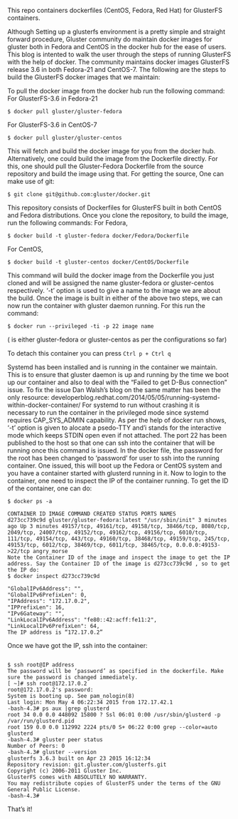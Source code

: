 This repo containers dockerfiles (CentOS, Fedora, Red Hat) for GlusterFS containers.

Although Setting up a glusterfs environment is a pretty simple and straight forward procedure, Gluster community do maintain docker images for gluster both in Fedora and CentOS in the docker hub for the ease of users. This blog is intented to walk the user through the steps of running GlusterFS with the help of docker.
The community maintains docker images GlusterFS release 3.6 in both Fedora-21 and CentOS-7. The following are the steps to build the GlusterFS docker images that we maintain:

To pull the docker image from the docker hub run the following command:
For GlusterFS-3.6 in Fedora-21

~~~
$ docker pull gluster/gluster-fedora

~~~
For GlusterFS-3.6 in CentOS-7

~~~
$ docker pull gluster/gluster-centos

~~~
This will fetch and build the docker image for you from the docker hub.
Alternatively, one could build the image from the Dockerfile directly. For this, one should pull the Gluster-Fedora Dockerfile from the source repository and build the image using that. For getting the source, One can make use of git:

~~~
$ git clone git@github.com:gluster/docker.git
~~~

This repository consists of Dockerfiles for GlusterFS built in both CentOS and Fedora distributions. Once you clone the repository, to build the image, run the following commands:
For Fedora,

~~~
$ docker build -t gluster-fedora docker/Fedora/Dockerfile

~~~
For CentOS,
~~~
$ docker build -t gluster-centos docker/CentOS/Dockerfile
~~~
This command will build the docker image from the Dockerfile you just cloned and will be assigned the name gluster-fedora or gluster-centos respectively. ‘-t’ option is used to give a name to the image we are about the build.
Once the image is built in either of the above two steps, we can now run the container with gluster daemon running. For this run the command:

~~~
$ docker run --privileged -ti -p 22 image name
~~~

( is either gluster-fedora or gluster-centos as per the configurations so far)

To detach this container you can press `Ctrl p + Ctrl q`

Systemd has been installed and is running in the container we maintain. This is to ensure that gluster daemon is up and running by the time we boot up our container and also to deal with the “Failed to get D-Bus connection” issue. To fix the issue Dan Walsh’s blog on the same matter has been the only resource: developerblog.redhat.com/2014/05/05/running-systemd-within-docker-container/
For systemd to run without crashing it is necessary to run the container in the privileged mode since systemd requires CAP_SYS_ADMIN capability. As per the help of docker run shows, ‘-t’ option is given to alocate a psedo-TTY and’i stands for the interactive mode which keeps STDIN open even if not attached. The port 22 has been published to the host so that one can ssh into the container that will be running once this command is issued. In the docker file, the password for the root has been changed to ‘password’ for user to ssh into the running container.
One issued, this will boot up the Fedora or CentOS system and you have a container started with glusterd running in it. Now to login to the container, one need to inspect the IP of the container running. To get the ID of the container, one can do:

~~~
$ docker ps -a

CONTAINER ID IMAGE COMMAND CREATED STATUS PORTS NAMES
d273cc739c9d gluster/gluster-fedora:latest "/usr/sbin/init" 3 minutes ago Up 3 minutes 49157/tcp, 49161/tcp, 49158/tcp, 38466/tcp, 8080/tcp, 2049/tcp, 24007/tcp, 49152/tcp, 49162/tcp, 49156/tcp, 6010/tcp, 111/tcp, 49154/tcp, 443/tcp, 49160/tcp, 38468/tcp, 49159/tcp, 245/tcp, 49153/tcp, 6012/tcp, 38469/tcp, 6011/tcp, 38465/tcp, 0.0.0.0:49153->22/tcp angry_morse
Note the Container ID of the image and inspect the image to get the IP address. Say the Container ID of the image is d273cc739c9d , so to get the IP do:
$ docker inspect d273cc739c9d

"GlobalIPv6Address": "",
"GlobalIPv6PrefixLen": 0,
"IPAddress": "172.17.0.2",
"IPPrefixLen": 16,
"IPv6Gateway": "",
"LinkLocalIPv6Address": "fe80::42:acff:fe11:2",
"LinkLocalIPv6PrefixLen": 64,
The IP address is “172.17.0.2”

~~~
Once we have got the IP, ssh into the container:

~~~

$ ssh root@IP address
The password will be ‘password’ as specified in the dockerfile. Make sure the password is changed immediately.
[ ~]# ssh root@172.17.0.2
root@172.17.0.2's password:
System is booting up. See pam_nologin(8)
Last login: Mon May 4 06:22:34 2015 from 172.17.42.1
-bash-4.3# ps aux |grep glusterd
root 34 0.0 0.0 448092 15800 ? Ssl 06:01 0:00 /usr/sbin/glusterd -p /var/run/glusterd.pid
root 159 0.0 0.0 112992 2224 pts/0 S+ 06:22 0:00 grep --color=auto glusterd
-bash-4.3# gluster peer status
Number of Peers: 0
-bash-4.3# gluster --version
glusterfs 3.6.3 built on Apr 23 2015 16:12:34
Repository revision: git.gluster.com/glusterfs.git
Copyright (c) 2006-2011 Gluster Inc.
GlusterFS comes with ABSOLUTELY NO WARRANTY.
You may redistribute copies of GlusterFS under the terms of the GNU General Public License.
-bash-4.3#

~~~
That’s it!
